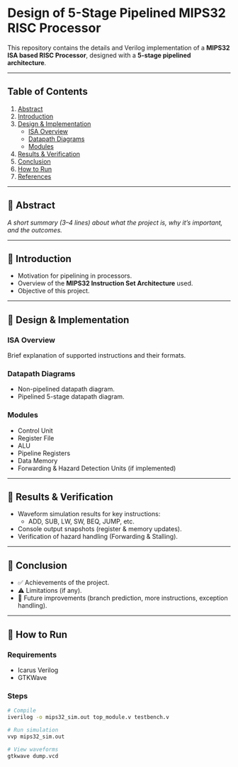 # Design of 5-Stage Pipelined MIPS32 RISC Processor

This repository contains the details and Verilog implementation of a **MIPS32 ISA based RISC Processor**, designed with a **5-stage pipelined architecture**.

---

##  Table of Contents
1. [Abstract](#abstract)  
2. [Introduction](#introduction)  
3. [Design & Implementation](#design--implementation)  
   - [ISA Overview](#isa-overview)  
   - [Datapath Diagrams](#datapath-diagrams)  
   - [Modules](#modules)  
4. [Results & Verification](#results--verification)  
5. [Conclusion](#conclusion)  
6. [How to Run](#how-to-run)  
7. [References](#references)  

---

## 🔹 Abstract
*A short summary (3–4 lines) about what the project is, why it’s important, and the outcomes.*  

---

## 🔹 Introduction
- Motivation for pipelining in processors.  
- Overview of the **MIPS32 Instruction Set Architecture** used.  
- Objective of this project.  

---

## 🔹 Design & Implementation  

### ISA Overview  
Brief explanation of supported instructions and their formats.  

### Datapath Diagrams  
- Non-pipelined datapath diagram.  
- Pipelined 5-stage datapath diagram.  

### Modules  
- Control Unit  
- Register File  
- ALU  
- Pipeline Registers  
- Data Memory  
- Forwarding & Hazard Detection Units (if implemented)  

---

## 🔹 Results & Verification  
- Waveform simulation results for key instructions:  
  - ADD, SUB, LW, SW, BEQ, JUMP, etc.  
- Console output snapshots (register & memory updates).  
- Verification of hazard handling (Forwarding & Stalling).  

---

## 🔹 Conclusion  
- ✅ Achievements of the project.  
- ⚠️ Limitations (if any).  
- 🚀 Future improvements (branch prediction, more instructions, exception handling).  

---

## 🔹 How to Run  

### Requirements  
- Icarus Verilog  
- GTKWave  

### Steps  
```bash
# Compile
iverilog -o mips32_sim.out top_module.v testbench.v

# Run simulation
vvp mips32_sim.out

# View waveforms
gtkwave dump.vcd

